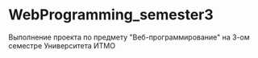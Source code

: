 # WebProgramming_semester3
Выполнение проекта по предмету "Веб-программирование" на 3-ом семестре Университета ИТМО
